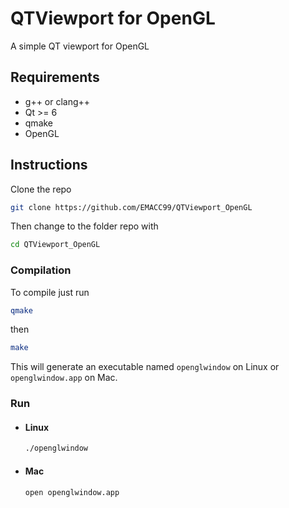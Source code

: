 # QTViewport for OpenGL

A simple QT viewport for OpenGL

## Requirements

* g++ or clang++
* Qt >= 6
* qmake
* OpenGL

## Instructions

Clone the repo

```sh
git clone https://github.com/EMACC99/QTViewport_OpenGL
```

Then change to the folder repo with

```sh
cd QTViewport_OpenGL
```

### Compilation

To compile just run

```sh
qmake
```

then

```sh
make
```

This will generate an executable named `openglwindow` on Linux or `openglwindow.app` on Mac.

### Run

* #### Linux

    ```sh
    ./openglwindow
    ```

* #### Mac

    ```sh
    open openglwindow.app
    ```
